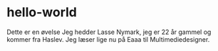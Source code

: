 # hello-world
Dette er en øvelse 
Jeg hedder Lasse Nymark, jeg er 22 år gammel og kommer fra Haslev. Jeg læser lige nu på Eaaa til Multimediedesigner.
